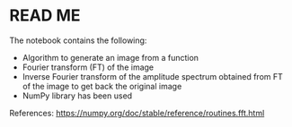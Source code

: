 # READ ME

The notebook contains the following:
-	Algorithm to generate an image from a function
-	Fourier transform (FT) of the image
-	Inverse Fourier transform of the amplitude spectrum obtained from FT of the image to get back the original image
-	NumPy library has been used

References:
https://numpy.org/doc/stable/reference/routines.fft.html
